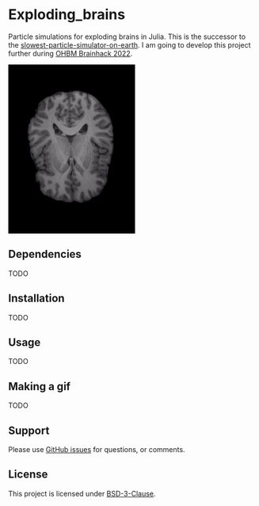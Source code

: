 
# Exploding_brains
Particle simulations for exploding brains in Julia. This is the successor to the [slowest-particle-simulator-on-earth](https://github.com/ofgulban/slowest-particle-simulator-on-earth). I am going to develop this project further during [OHBM Brainhack 2022](https://ohbm.github.io/hackathon2022/).

<!--(https://github.com/ofgulban/exploding_brains/blob/main/visuals/example-17.gif)-->
<img src="/visuals/example-17.gif" width=256 align="center" />

## Dependencies
TODO

## Installation
TODO

## Usage
TODO

## Making a gif
TODO

## Support
Please use [GitHub issues](https://github.com/ofgulban/slowest-particle-simulator-on-earth/issues) for questions, or comments.

## License
This project is licensed under [BSD-3-Clause](https://opensource.org/licenses/BSD-3-Clause).
